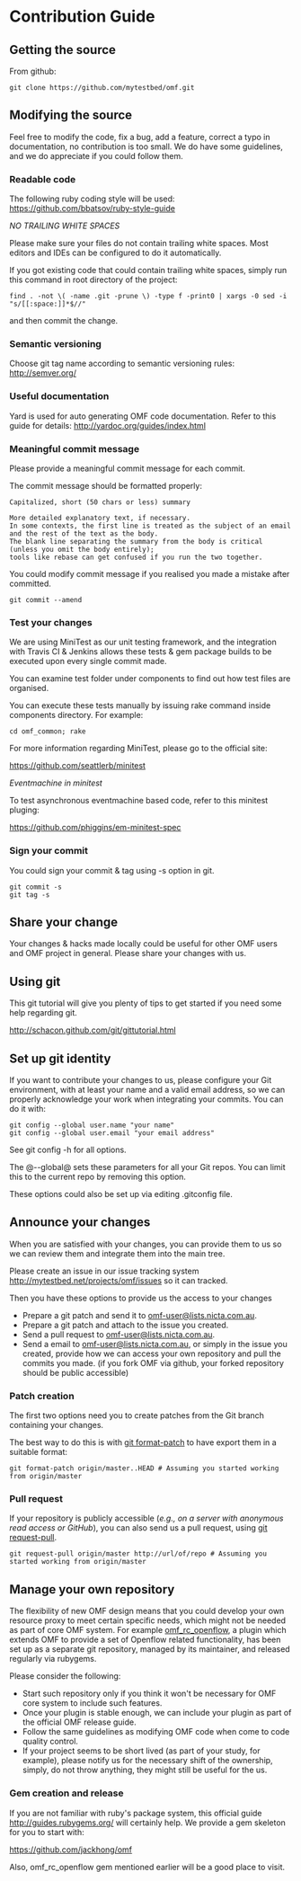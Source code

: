 # Contribution Guide

## Getting the source

From github:

    git clone https://github.com/mytestbed/omf.git

## Modifying the source

Feel free to modify the code, fix a bug, add a feature, correct a typo in documentation, no contribution is too small. We do have some guidelines, and we do appreciate if you could follow them.

### Readable code

The following ruby coding style will be used: https://github.com/bbatsov/ruby-style-guide

_NO TRAILING WHITE SPACES_

Please make sure your files do not contain trailing white spaces. Most editors and IDEs can be configured to do it automatically.

If you got existing code that could contain trailing white spaces, simply run this command in root directory of the project:

    find . -not \( -name .git -prune \) -type f -print0 | xargs -0 sed -i "s/[[:space:]]*$//"

and then commit the change.

### Semantic versioning

Choose git tag name according to semantic versioning rules: http://semver.org/

### Useful documentation

Yard is used for auto generating OMF code documentation. Refer to this guide for details: http://yardoc.org/guides/index.html

### Meaningful commit message

Please provide a meaningful commit message for each commit.

The commit message should be formatted properly:

    Capitalized, short (50 chars or less) summary

    More detailed explanatory text, if necessary.
    In some contexts, the first line is treated as the subject of an email and the rest of the text as the body.
    The blank line separating the summary from the body is critical (unless you omit the body entirely);
    tools like rebase can get confused if you run the two together.

You could modify commit message if you realised you made a mistake after committed.

    git commit --amend

### Test your changes

We are using MiniTest as our unit testing framework, and the integration with Travis CI & Jenkins allows these tests & gem package builds to be executed upon every single commit made.

You can examine test folder under components to find out how test files are organised.

You can execute these tests manually by issuing rake command inside components directory. For example:

    cd omf_common; rake

For more information regarding MiniTest, please go to the official site:

https://github.com/seattlerb/minitest

_Eventmachine in minitest_

To test asynchronous eventmachine based code, refer to this minitest pluging:

https://github.com/phiggins/em-minitest-spec

### Sign your commit

You could sign your commit & tag using -s option in git.

    git commit -s
    git tag -s

## Share your change

Your changes & hacks made locally could be useful for other OMF users and OMF project in general. Please share your changes with us.

## Using git

This git tutorial will give you plenty of tips to get started if you need some help regarding git.

http://schacon.github.com/git/gittutorial.html

## Set up git identity

If you want to contribute your changes to us, please configure your Git environment, with at least your name and a valid email address, so we can properly acknowledge your work when integrating your commits. You can do it with:

    git config --global user.name "your name"
    git config --global user.email "your email address"

See git config -h for all options.

The @--global@ sets these parameters for all your Git repos. You can limit this to the current repo by removing this option.

These options could also be set up via editing .gitconfig file.

## Announce your changes

When you are satisfied with your changes, you can provide them to us so we can review them and integrate them into the main tree.

Please create an issue in our issue tracking system http://mytestbed.net/projects/omf/issues so it can tracked.

Then you have these options to provide us the access to your changes

* Prepare a git patch and send it to omf-user@lists.nicta.com.au.
* Prepare a git patch and attach to the issue you created.
* Send a pull request to omf-user@lists.nicta.com.au.
* Send a email to omf-user@lists.nicta.com.au, or simply in the issue you created, provide how we can access your own repository and pull the commits you made.
(if you fork OMF via github, your forked repository should be public accessible)

### Patch creation

The first two options need you to create patches from the Git branch containing your changes.

The best way to do this is with [git format-patch](http://schacon.github.com/git/git-format-patch.html) to have export them in a suitable format:

    git format-patch origin/master..HEAD # Assuming you started working from origin/master

### Pull request

If your repository is publicly accessible (_e.g., on a server with anonymous read access or GitHub_), you can also send us a pull request, using [git request-pull](http://schacon.github.com/git/git-request-pull.html).

    git request-pull origin/master http://url/of/repo # Assuming you started working from origin/master

## Manage your own repository

The flexibility of new OMF design means that you could develop your own resource proxy to meet certain specific needs, which might not be needed as part of core OMF system. For example [omf\_rc\_openflow](https://github.com/kohoumas/omf_rc_openflow), a plugin which extends OMF to provide a set of Openflow related functionality, has been set up as a separate git repository, managed by its maintainer, and released regularly via rubygems.

Please consider the following:

* Start such repository only if you think it won't be necessary for OMF core system to include such features.
* Once your plugin is stable enough, we can include your plugin as part of the official OMF release guide.
* Follow the same guidelines as modifying OMF code when come to code quality control.
* If your project seems to be short lived (as part of your study, for example), please notify us for the necessary shift of the ownership, simply, do not throw anything, they might still be useful for the us.

### Gem creation and release

If you are not familiar with ruby's package system, this official guide http://guides.rubygems.org/ will certainly help. We provide a gem skeleton for you to start with:

https://github.com/jackhong/omf

Also, omf\_rc\_openflow gem mentioned earlier will be a good place to visit.
